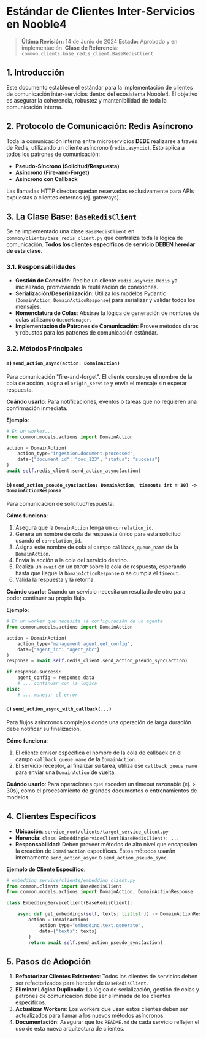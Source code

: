 # Estándar de Clientes Inter-Servicios en Nooble4

> **Última Revisión:** 14 de Junio de 2024
> **Estado:** Aprobado y en implementación.
> **Clase de Referencia:** `common.clients.base_redis_client.BaseRedisClient`

## 1. Introducción

Este documento establece el estándar para la implementación de clientes de comunicación inter-servicios dentro del ecosistema Nooble4. El objetivo es asegurar la coherencia, robustez y mantenibilidad de toda la comunicación interna.

## 2. Protocolo de Comunicación: Redis Asíncrono

Toda la comunicación interna entre microservicios **DEBE** realizarse a través de Redis, utilizando un cliente asíncrono (`redis.asyncio`). Esto aplica a todos los patrones de comunicación:

*   **Pseudo-Síncrono (Solicitud/Respuesta)**
*   **Asíncrono (Fire-and-Forget)**
*   **Asíncrono con Callback**

Las llamadas HTTP directas quedan reservadas exclusivamente para APIs expuestas a clientes externos (ej. gateways).

## 3. La Clase Base: `BaseRedisClient`

Se ha implementado una clase `BaseRedisClient` en `common/clients/base_redis_client.py` que centraliza toda la lógica de comunicación. **Todos los clientes específicos de servicio DEBEN heredar de esta clase.**

### 3.1. Responsabilidades

*   **Gestión de Conexión**: Recibe un cliente `redis.asyncio.Redis` ya inicializado, promoviendo la reutilización de conexiones.
*   **Serialización/Deserialización**: Utiliza los modelos Pydantic (`DomainAction`, `DomainActionResponse`) para serializar y validar todos los mensajes.
*   **Nomenclatura de Colas**: Abstrae la lógica de generación de nombres de colas utilizando `QueueManager`.
*   **Implementación de Patrones de Comunicación**: Provee métodos claros y robustos para los patrones de comunicación estándar.

### 3.2. Métodos Principales

#### a) `send_action_async(action: DomainAction)`

Para comunicación "fire-and-forget". El cliente construye el nombre de la cola de acción, asigna el `origin_service` y envía el mensaje sin esperar respuesta.

**Cuándo usarlo**: Para notificaciones, eventos o tareas que no requieren una confirmación inmediata.

**Ejemplo**:
```python
# En un worker...
from common.models.actions import DomainAction

action = DomainAction(
    action_type="ingestion.document.processed",
    data={"document_id": "doc_123", "status": "success"}
)
await self.redis_client.send_action_async(action)
```

#### b) `send_action_pseudo_sync(action: DomainAction, timeout: int = 30) -> DomainActionResponse`

Para comunicación de solicitud/respuesta.

**Cómo funciona**:
1.  Asegura que la `DomainAction` tenga un `correlation_id`.
2.  Genera un nombre de cola de respuesta único para esta solicitud usando el `correlation_id`.
3.  Asigna este nombre de cola al campo `callback_queue_name` de la `DomainAction`.
4.  Envía la acción a la cola del servicio destino.
5.  Realiza un `await` en un `BRPOP` sobre la cola de respuesta, esperando hasta que llegue la `DomainActionResponse` o se cumpla el `timeout`.
6.  Valida la respuesta y la retorna.

**Cuándo usarlo**: Cuando un servicio necesita un resultado de otro para poder continuar su propio flujo.

**Ejemplo**:
```python
# En un worker que necesita la configuración de un agente
from common.models.actions import DomainAction

action = DomainAction(
    action_type="management.agent.get_config",
    data={"agent_id": "agent_abc"}
)
response = await self.redis_client.send_action_pseudo_sync(action)

if response.success:
    agent_config = response.data
    # ... continuar con la lógica
else:
    # ... manejar el error
```

#### c) `send_action_async_with_callback(...)`

Para flujos asíncronos complejos donde una operación de larga duración debe notificar su finalización.

**Cómo funciona**:
1.  El cliente emisor especifica el nombre de la cola de callback en el campo `callback_queue_name` de la `DomainAction`.
2.  El servicio receptor, al finalizar su tarea, utiliza ese `callback_queue_name` para enviar una `DomainAction` de vuelta.

**Cuándo usarlo**: Para operaciones que exceden un timeout razonable (ej. > 30s), como el procesamiento de grandes documentos o entrenamientos de modelos.

## 4. Clientes Específicos

*   **Ubicación**: `service_root/clients/target_service_client.py`
*   **Herencia**: `class EmbeddingServiceClient(BaseRedisClient): ...`
*   **Responsabilidad**: Deben proveer métodos de alto nivel que encapsulen la creación de `DomainAction` específicas. Estos métodos usarán internamente `send_action_async` o `send_action_pseudo_sync`.

**Ejemplo de Cliente Específico**:
```python
# embedding_service/clients/embedding_client.py
from common.clients import BaseRedisClient
from common.models.actions import DomainAction, DomainActionResponse

class EmbeddingServiceClient(BaseRedisClient):

    async def get_embeddings(self, texts: list[str]) -> DomainActionResponse:
        action = DomainAction(
            action_type="embedding.text.generate",
            data={"texts": texts}
        )
        return await self.send_action_pseudo_sync(action)
```

## 5. Pasos de Adopción

1.  **Refactorizar Clientes Existentes**: Todos los clientes de servicios deben ser refactorizados para heredar de `BaseRedisClient`.
2.  **Eliminar Lógica Duplicada**: La lógica de serialización, gestión de colas y patrones de comunicación debe ser eliminada de los clientes específicos.
3.  **Actualizar Workers**: Los workers que usan estos clientes deben ser actualizados para llamar a los nuevos métodos asíncronos.
4.  **Documentación**: Asegurar que los `README.md` de cada servicio reflejen el uso de esta nueva arquitectura de clientes.
